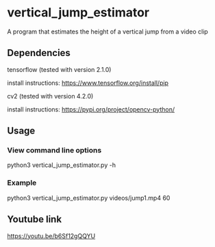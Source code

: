# vertical_jump_estimator
A program that estimates the height of a vertical jump from a video clip

## Dependencies
tensorflow (tested with version 2.1.0)

install instructions: https://www.tensorflow.org/install/pip

cv2 (tested with version 4.2.0)

install instructions: https://pypi.org/project/opencv-python/

## Usage
### View command line options
python3 vertical_jump_estimator.py -h

### Example
python3 vertical_jump_estimator.py videos/jump1.mp4 60

## Youtube link
https://youtu.be/b6Sf12gQQYU
